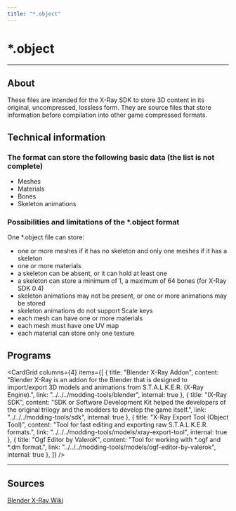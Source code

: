 ```yaml
---
title: "*.object"
---
```


# *.object

___

## About

These files are intended for the X-Ray SDK to store 3D content in its original, uncompressed, lossless form. They are source files that store information before compilation into other game compressed formats.

## Technical information

### The format can store the following basic data (the list is not complete)

- Meshes
- Materials
- Bones
- Skeleton animations

### Possibilities and limitations of the *.object format

One *.object file can store:

- one or more meshes if it has no skeleton and only one meshes if it has a skeleton
- one or more materials
- a skeleton can be absent, or it can hold at least one
- a skeleton can store a minimum of 1, a maximum of 64 bones (for X-Ray SDK 0.4)
- skeleton animations may not be present, or one or more animations may be stored
- skeleton animations do not support Scale keys
- each mesh can have one or more materials
- each mesh must have one UV map
- each material can store only one texture

## Programs

<CardGrid
  columns={4}
  items={[
    {
      title: "Blender X-Ray Addon",
      content: "Blender X-Ray is an addon for the Blender that is designed to import/export 3D models and animations from S.T.A.L.K.E.R. (X-Ray Engine).",
      link: "../../../modding-tools/blender",
      internal: true
    },
    {
      title: "IX-Ray SDK",
      content: "SDK or Software Development Kit helped the developers of the original trilogy and the modders to develop the game itself.",
      link: "../../../modding-tools/sdk",
      internal: true
    },
    {
      title: "X-Ray Export Tool (Object Tool)",
      content: "Tool for fast editing and exporting raw S.T.A.L.K.E.R. formats.",
      link: "../../../modding-tools/models/xray-export-tool",
      internal: true
    },
    {
      title: "Ogf Editor by ValeroK",
      content: "Tool for working with *.ogf and \*.dm format.",
      link: "../../../modding-tools/models/ogf-editor-by-valerok",
      internal: true
    },
  ]}
/>

___

## Sources

[Blender X-Ray Wiki](https://github.com/PavelBlend/blender-xray/wiki/Formats#object)

